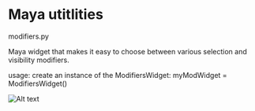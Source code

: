 Maya utitlities
===============

modifiers.py

Maya widget that makes it easy to choose between various selection and visibility modifiers.

usage:
  create an instance of the ModifiersWidget:
  myModWidget = ModifiersWidget()

![Alt text](/screenshots/modifiers_001.jpg "Screenshot")
